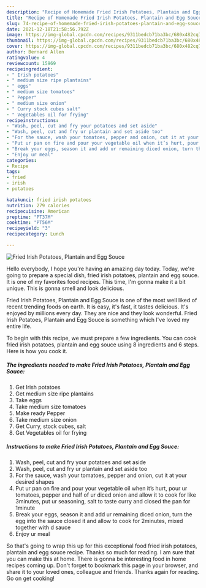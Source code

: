 ```yaml
---
description: "Recipe of Homemade Fried Irish Potatoes, Plantain and Egg Souce"
title: "Recipe of Homemade Fried Irish Potatoes, Plantain and Egg Souce"
slug: 74-recipe-of-homemade-fried-irish-potatoes-plantain-and-egg-souce
date: 2021-12-18T21:58:56.792Z
image: https://img-global.cpcdn.com/recipes/9311bedcb71ba3bc/680x482cq70/fried-irish-potatoes-plantain-and-egg-souce-recipe-main-photo.jpg
thumbnail: https://img-global.cpcdn.com/recipes/9311bedcb71ba3bc/680x482cq70/fried-irish-potatoes-plantain-and-egg-souce-recipe-main-photo.jpg
cover: https://img-global.cpcdn.com/recipes/9311bedcb71ba3bc/680x482cq70/fried-irish-potatoes-plantain-and-egg-souce-recipe-main-photo.jpg
author: Bernard Allen
ratingvalue: 4
reviewcount: 15969
recipeingredient:
- " Irish potatoes"
- " medium size ripe plantains"
- " eggs"
- " medium size tomatoes"
- " Pepper"
- " medium size onion"
- " Curry stock cubes salt"
- " Vegetables oil for frying"
recipeinstructions:
- "Wash, peel, cut and fry your potatoes and set aside"
- "Wash, peel, cut and fry ur plantain and set aside too"
- "For the sauce, wash your tomatoes, pepper and onion, cut it at your desired shapes"
- "Put ur pan on fire and pour your vegetable oil when it’s hurt, pour ur tomatoes, pepper and half of ur diced onion and allow it to cook for like 3minutes, put ur seasoning, salt to taste curry and closed the pan for 1minute"
- "Break your eggs, season it and add ur remaining diced onion, turn the egg into the sauce closed it and allow to cook for 2minutes, mixed together with d sauce"
- "Enjoy ur meal"
categories:
- Recipe
tags:
- fried
- irish
- potatoes

katakunci: fried irish potatoes 
nutrition: 279 calories
recipecuisine: American
preptime: "PT37M"
cooktime: "PT56M"
recipeyield: "3"
recipecategory: Lunch

---
```



![Fried Irish Potatoes, Plantain and Egg Souce](https://img-global.cpcdn.com/recipes/9311bedcb71ba3bc/680x482cq70/fried-irish-potatoes-plantain-and-egg-souce-recipe-main-photo.jpg)

Hello everybody, I hope you're having an amazing day today. Today, we're going to prepare a special dish, fried irish potatoes, plantain and egg souce. It is one of my favorites food recipes. This time, I'm gonna make it a bit unique. This is gonna smell and look delicious.

Fried Irish Potatoes, Plantain and Egg Souce is one of the most well liked of recent trending foods on earth. It is easy, it's fast, it tastes delicious. It's enjoyed by millions every day. They are nice and they look wonderful. Fried Irish Potatoes, Plantain and Egg Souce is something which I've loved my entire life.




To begin with this recipe, we must prepare a few ingredients. You can cook fried irish potatoes, plantain and egg souce using 8 ingredients and 6 steps. Here is how you cook it.

<!--inarticleads1-->

##### The ingredients needed to make Fried Irish Potatoes, Plantain and Egg Souce:

1. Get  Irish potatoes
1. Get  medium size ripe plantains
1. Take  eggs
1. Take  medium size tomatoes
1. Make ready  Pepper
1. Take  medium size onion
1. Get  Curry, stock cubes, salt
1. Get  Vegetables oil for frying




<!--inarticleads2-->

##### Instructions to make Fried Irish Potatoes, Plantain and Egg Souce:

1. Wash, peel, cut and fry your potatoes and set aside
1. Wash, peel, cut and fry ur plantain and set aside too
1. For the sauce, wash your tomatoes, pepper and onion, cut it at your desired shapes
1. Put ur pan on fire and pour your vegetable oil when it’s hurt, pour ur tomatoes, pepper and half of ur diced onion and allow it to cook for like 3minutes, put ur seasoning, salt to taste curry and closed the pan for 1minute
1. Break your eggs, season it and add ur remaining diced onion, turn the egg into the sauce closed it and allow to cook for 2minutes, mixed together with d sauce
1. Enjoy ur meal




So that's going to wrap this up for this exceptional food fried irish potatoes, plantain and egg souce recipe. Thanks so much for reading. I am sure that you can make this at home. There is gonna be interesting food in home recipes coming up. Don't forget to bookmark this page in your browser, and share it to your loved ones, colleague and friends. Thanks again for reading. Go on get cooking!

